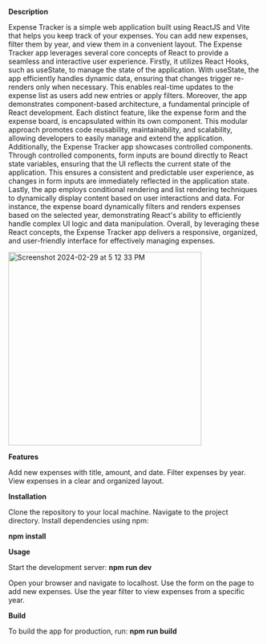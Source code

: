 **Description**

Expense Tracker is a simple web application built using ReactJS and Vite that helps you keep track of your expenses. You can add new expenses, filter them by year, and view them in a convenient layout.
The Expense Tracker app leverages several core concepts of React to provide a seamless and interactive user experience.
Firstly, it utilizes React Hooks, such as useState, to manage the state of the application. With useState, the app efficiently handles dynamic data, ensuring that changes trigger re-renders only when necessary. This enables real-time updates to the expense list as users add new entries or apply filters.
Moreover, the app demonstrates component-based architecture, a fundamental principle of React development. Each distinct feature, like the expense form and the expense board, is encapsulated within its own component. This modular approach promotes code reusability, maintainability, and scalability, allowing developers to easily manage and extend the application.
Additionally, the Expense Tracker app showcases controlled components. Through controlled components, form inputs are bound directly to React state variables, ensuring that the UI reflects the current state of the application. This ensures a consistent and predictable user experience, as changes in form inputs are immediately reflected in the application state.
Lastly, the app employs conditional rendering and list rendering techniques to dynamically display content based on user interactions and data. For instance, the expense board dynamically filters and renders expenses based on the selected year, demonstrating React's ability to efficiently handle complex UI logic and data manipulation.
Overall, by leveraging these React concepts, the Expense Tracker app delivers a responsive, organized, and user-friendly interface for effectively managing expenses.

<img width="385" alt="Screenshot 2024-02-29 at 5 12 33 PM" src="https://github.com/Mayank-Budhlakoti/Expense-Tracker-App/assets/25303415/9e7df34c-3c2d-4ac4-92e3-2fc3a2189cd1">


**Features**

Add new expenses with title, amount, and date.
Filter expenses by year.
View expenses in a clear and organized layout.

**Installation**

Clone the repository to your local machine.
Navigate to the project directory.
Install dependencies using npm:

**npm install**

**Usage**

Start the development server:
**npm run dev**

Open your browser and navigate to localhost.
Use the form on the page to add new expenses.
Use the year filter to view expenses from a specific year.

**Build**

To build the app for production, run:
**npm run build**
